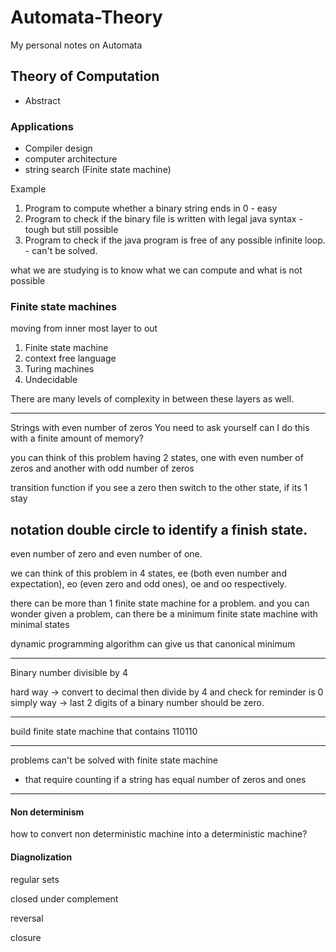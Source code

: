 # Automata-Theory
My personal notes on Automata

## Theory of Computation
* Abstract

### Applications
* Compiler design
* computer architecture
* string search (Finite state machine)

Example
1. Program to compute whether a binary string ends in 0 - easy
2. Program to check if the binary file is written with legal java syntax - tough but still possible
3. Program to check if the java program is free of any possible infinite loop. - can't be solved.

what we are studying is to know what we can compute and what is not possible

### Finite state machines
moving from inner most layer to out
1. Finite state machine
2. context free language
3. Turing machines
4. Undecidable

There are many levels of complexity in between these layers as well.

-----
Strings with even number of zeros
You need to ask yourself can I do this with a finite amount of memory?

you can think of this problem having 2 states, one with even number of zeros and another with odd number of zeros

transition function
if you see a zero then switch to the other state, if its 1 stay

notation double circle to identify a finish state.
-----
even number of zero and even number of one.

we can think of this problem in 4 states, ee (both even number and expectation), eo (even zero and odd ones), oe and oo respectively.


there can be more than 1 finite state machine for a problem. and you can wonder given a problem, can there be a minimum finite state machine with minimal states

dynamic programming algorithm can give us that canonical minimum

--------
Binary number divisible by 4

hard way -> convert to decimal then divide by 4 and check for reminder is 0
simply way -> last 2 digits of a binary number should be zero.

---------
build finite state machine that contains 110110

------
problems can't be solved with finite state machine
* that require counting
if a string has equal number of zeros and ones
----
#### Non determinism

how to convert non deterministic machine into a deterministic machine?
#### Diagnolization

regular sets

closed under complement

reversal

closure
